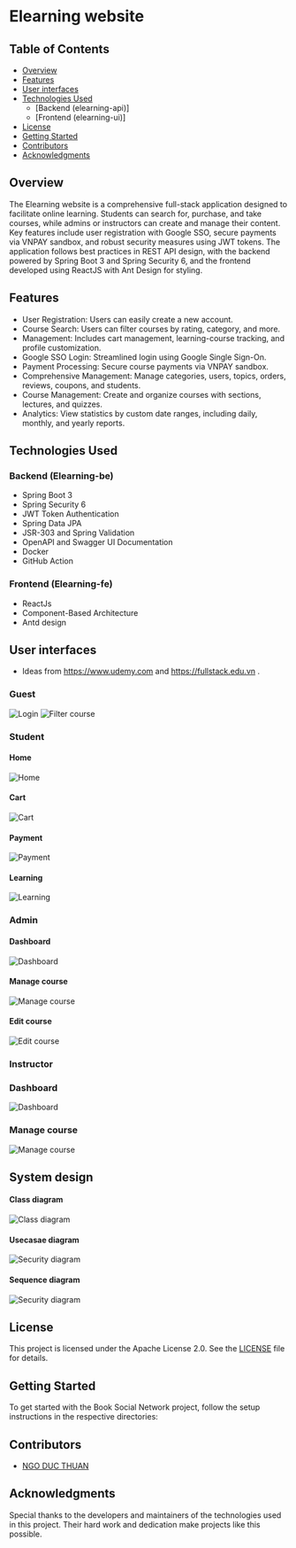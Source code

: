 # Elearning website

## Table of Contents

- [Overview](#overview)
- [Features](#features)
- [User interfaces](#features)
- [Technologies Used](#technologies-used)
    - [Backend (elearning-api)]
    - [Frontend (elearning-ui)]
- [License](#license)
- [Getting Started](#getting-started)
- [Contributors](#contributors)
- [Acknowledgments](#acknowledgments)

## Overview

The Elearning website is a comprehensive full-stack application designed to facilitate online learning. Students can search for, purchase, and take courses, while admins or instructors can create and manage their content. Key features include user registration with Google SSO, secure payments via VNPAY sandbox, and robust security measures using JWT tokens. The application follows best practices in REST API design, with the backend powered by Spring Boot 3 and Spring Security 6, and the frontend developed using ReactJS with Ant Design for styling.

## Features
- User Registration: Users can easily create a new account.
- Course Search: Users can filter courses by rating, category, and more.
- Management: Includes cart management, learning-course tracking, and profile customization.
- Google SSO Login: Streamlined login using Google Single Sign-On.
- Payment Processing: Secure course payments via VNPAY sandbox.
- Comprehensive Management: Manage categories, users, topics, orders, reviews, coupons, and students.
- Course Management: Create and organize courses with sections, lectures, and quizzes.
- Analytics: View statistics by custom date ranges, including daily, monthly, and yearly reports.

## Technologies Used

### Backend (Elearning-be)

- Spring Boot 3
- Spring Security 6
- JWT Token Authentication
- Spring Data JPA
- JSR-303 and Spring Validation
- OpenAPI and Swagger UI Documentation
- Docker
- GitHub Action

### Frontend (Elearning-fe)

- ReactJs
- Component-Based Architecture
- Antd design

## User interfaces
- Ideas from https://www.udemy.com and https://fullstack.edu.vn .
### Guest
![Login](screenshots/guess/login.png)
![Filter course](screenshots/guess/filter-course.png)
### Student
#### Home
![Home](screenshots/student/home.png)

#### Cart
![Cart](screenshots/student/cart.png)

#### Payment
![Payment](screenshots/student/payment.png)

#### Learning
![Learning](screenshots/student/learning-course.png)

### Admin

#### Dashboard
![Dashboard](screenshots/admin/dashboard.png)

#### Manage course
![Manage course](screenshots/admin/manage-course-admin.png)

#### Edit course
![Edit course](screenshots/admin)
### Instructor

### Dashboard
![Dashboard](screenshots/instructor/dashboard-instructor.png)

### Manage course
![Manage course](screenshots/instructor/manage-course-instructor.png)


## System design

#### Class diagram
![Class diagram](screenshots/class-diagram.drawio.svg)

#### Usecasae diagram
![Security diagram](screenshots/usecase-diagram.png)

#### Sequence diagram
![Security diagram](screenshots/sequence-diagram.drawio.png)




## License

This project is licensed under the Apache License 2.0. See the [LICENSE](LICENSE) file for details.

## Getting Started

To get started with the Book Social Network project, follow the setup instructions in the respective directories:


## Contributors

- [NGO DUC THUAN](https://github.com/guma2k2)

## Acknowledgments

Special thanks to the developers and maintainers of the technologies used in this project. Their hard work and dedication make projects like this possible.
